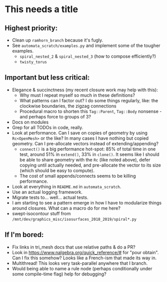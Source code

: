 # This needs a title

## Highest priority:

- Clean up `ramhorn_branch` because it's fugly.
- See `automata_scratch/examples.py` and implement some of the tougher
  examples.
  - `spiral_nested_2` & `spiral_nested_3` (how to compose
    efficiently?)
  - `twisty_torus`

## Important but less critical:

- Elegance & succinctness (my recent closure work may help with this):
  - Why must I repeat myself so much in these definitions?
  - What patterns can I factor out?  I do some things regularly, like:
    the clockwise boundaries, the zigzag connections
  - Procedural macro to shorten this `Tag::Parent`, `Tag::Body`
    nonsense - and perhaps force to groups of 3?
- Docs on modules
- Grep for all TODOs in code, really.
- Look at performance.  Can I save on copies of geometry by using
  `Rc<OpenMesh>` or the like?  In many cases I have nothing but copied
  geometry.  Can I pre-allocate vectors instead of
  extending/appending?
  - `connect()` is a big performance hot-spot: 85% of total time in
    one test, around 51% in `extend()`, 33% in `clone()`. It seems
    like I should be able to share geometry with the `Rc` (like noted
    above), defer copying until actually needed, and pre-allocate the
    vector to its size (which should be easy to compute).
  - The cost of small appends/connects seems to be killing
    performance.
- Look at everything in `README.md` in `automata_scratch`.
- Use an actual logging framework.
- Migrate tests to... well... actual tests.
- I am starting to see a pattern emerge in how I have to modularize
  things around closures.  What can a macro do for me here?
- swept-isocontour stuff from
  `/mnt/dev/graphics_misc/isosurfaces_2018_2019/spiral*.py`

## If I'm bored:

- Fix links in tri_mesh docs that use relative paths & do a PR?
- Look in https://www.nalgebra.org/quick_reference/# for "pour
  obtain".  Can I fix this somehow?  Looks like a French-ism that made
  its way in.
- Multithread!  This looks very task-parallel anywhere that I branch.
- Would being able to name a rule node (perhaps conditionally under
  some compile-time flag) help for debugging?
